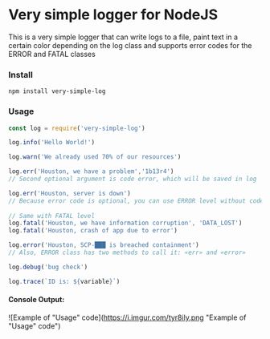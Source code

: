 # Very simple logger for NodeJS
This is a very simple logger that can write logs to a file, paint text in a certain color depending on the log class and supports error codes for the ERROR and FATAL classes
### Install
```
npm install very-simple-log
```

### Usage
```javascript
const log = require('very-simple-log')

log.info('Hello World!')

log.warn('We already used 70% of our resources')

log.err('Houston, we have a problem','1b13r4') 
// Second optional argument is code error, which will be saved in log

log.err('Houston, server is down')
// Because error code is optional, you can use ERROR level without code
 
// Same with FATAL level
log.fatal('Houston, we have information corruption', 'DATA_LOST')
log.fatal('Houston, crash of app due to error')

log.error('Houston, SCP-███ is breached containment')
// Also, ERROR class has two methods to call it: «err» and «error»

log.debug('bug check')

log.trace(`ID is: ${variable}`)
```

#### Console Output:

![Example of "Usage" code](https://i.imgur.com/tyr8ily.png "Example of "Usage" code")